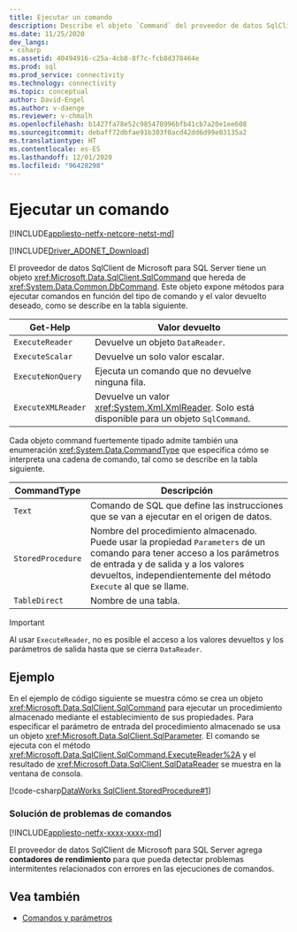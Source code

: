 ```yaml
---
title: Ejecutar un comando
description: Describe el objeto `Command` del proveedor de datos SqlClient de Microsoft para SQL Server y cómo utilizarlo para ejecutar consultas y comandos en un origen de datos.
ms.date: 11/25/2020
dev_langs:
- csharp
ms.assetid: 40494916-c25a-4cb8-8f7c-fcb8d378464e
ms.prod: sql
ms.prod_service: connectivity
ms.technology: connectivity
ms.topic: conceptual
author: David-Engel
ms.author: v-daenge
ms.reviewer: v-chmalh
ms.openlocfilehash: b1427fa78e52c985478996bfb41cb7a20e1ee608
ms.sourcegitcommit: debaff72dbfae91b303f0acd42dd6d99e03135a2
ms.translationtype: HT
ms.contentlocale: es-ES
ms.lasthandoff: 12/01/2020
ms.locfileid: "96428298"
---
```

# <a name="executing-a-command"></a>Ejecutar un comando

[!INCLUDE[appliesto-netfx-netcore-netst-md](../../includes/appliesto-netfx-netcore-netst-md.md)]

[!INCLUDE[Driver_ADONET_Download](../../includes/driver_adonet_download.md)]

El proveedor de datos SqlClient de Microsoft para SQL Server tiene un objeto <xref:Microsoft.Data.SqlClient.SqlCommand> que hereda de <xref:System.Data.Common.DbCommand>. Este objeto expone métodos para ejecutar comandos en función del tipo de comando y el valor devuelto deseado, como se describe en la tabla siguiente.

|Get-Help|Valor devuelto|  
|-------------|------------------|  
|`ExecuteReader`|Devuelve un objeto `DataReader`.|  
|`ExecuteScalar`|Devuelve un solo valor escalar.|  
|`ExecuteNonQuery`|Ejecuta un comando que no devuelve ninguna fila.|  
|`ExecuteXMLReader`|Devuelve un valor <xref:System.Xml.XmlReader>. Solo está disponible para un objeto `SqlCommand`.|

 Cada objeto command fuertemente tipado admite también una enumeración <xref:System.Data.CommandType> que especifica cómo se interpreta una cadena de comando, tal como se describe en la tabla siguiente.

|CommandType|Descripción|
|-----------------|-----------------|  
|`Text`|Comando de SQL que define las instrucciones que se van a ejecutar en el origen de datos.|  
|`StoredProcedure`|Nombre del procedimiento almacenado. Puede usar la propiedad `Parameters` de un comando para tener acceso a los parámetros de entrada y de salida y a los valores devueltos, independientemente del método `Execute` al que se llame.|  
|`TableDirect`|Nombre de una tabla.|

> [!IMPORTANT]
> Al usar `ExecuteReader`, no es posible el acceso a los valores devueltos y los parámetros de salida hasta que se cierra `DataReader`.

## <a name="example"></a>Ejemplo

En el ejemplo de código siguiente se muestra cómo se crea un objeto <xref:Microsoft.Data.SqlClient.SqlCommand> para ejecutar un procedimiento almacenado mediante el establecimiento de sus propiedades. Para especificar el parámetro de entrada del procedimiento almacenado se usa un objeto <xref:Microsoft.Data.SqlClient.SqlParameter>. El comando se ejecuta con el método <xref:Microsoft.Data.SqlClient.SqlCommand.ExecuteReader%2A> y el resultado de <xref:Microsoft.Data.SqlClient.SqlDataReader> se muestra en la ventana de consola.

[!code-csharp[DataWorks SqlClient.StoredProcedure#1](~/../sqlclient/doc/samples/SqlCommand_StoredProcedure.cs#1)]

### <a name="troubleshooting-commands"></a>Solución de problemas de comandos

[!INCLUDE[appliesto-netfx-xxxx-xxxx-md](../../includes/appliesto-netfx-xxxx-xxxx-md.md)]

El proveedor de datos SqlClient de Microsoft para SQL Server agrega **contadores de rendimiento** para que pueda detectar problemas intermitentes relacionados con errores en las ejecuciones de comandos.

## <a name="see-also"></a>Vea también

- [Comandos y parámetros](commands-parameters.md)
